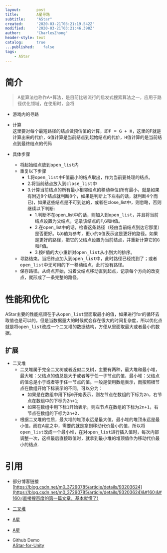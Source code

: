 ```yaml
---
layout:       post
title:        A星寻路
subtitle:     "AStar"
created:      '2020-03-21T03:21:19.542Z'
modified:     '2020-03-21T03:21:46.398Z'
author:       "CharlesZhong"
header-style: text
catalog:      true
...published:    false
tags:
    - AStar
---
```


# 简介  
  > A星算法也称作A*算法，是目前比较流行的启发式搜索算法之一，应用于路径优化领域，在使用时，会将

  - 游戏内的寻路  

  - 计算  
  这里要对每个最短路径的结点做预估值的计算，即<kbd>F = G + H</kbd>，这里的F就是计算出来的代价，<kbd>G</kbd>值计算是当前结点到起始结点的代价，<kbd>H</kbd>值计算的是当前结点到最终结点的代码

  - 具体步骤
    - 将起始结点放到<kbd>open_list</kbd>内
    - 重复以下步骤
      - 1.将<kbd>open_list</kbd>中F值最小的结点取出，作为当前要处理的结点。
      - 2.将当前结点放入到<kbd>close_list</kbd>中
      - 3.计算当前结点的所有最小相邻结点的移动单位(所有最小，就是如果有附近8个结点就判断8个，如果是判断上下左右的话，就判断4个而已)，如果这些结点是不可到达的，或者在close_list中，则忽略，否则继续以下判断:
        - 1.判断不在open_list中的话，则加入到<kbd>open_list</kbd>，并且将当前结点设置为父结点，记录该结点的<kbd>F</kbd>,<kbd>G</kbd>和<kbd>H</kbd>值。
        - 2.在open_list中的话，检查这条路径（经由当前结点到达它那里）是否更好。以<kbd>G</kbd>值为参考，更小的<kbd>G</kbd>值表示这是更好的路径。如果是更好的路径，把它的父结点设置为当前结点，并重新计算它的<kbd>G</kbd>和<kbd>F</kbd>值。
        - 3.按<kbd>F</kbd>值的大小重新对<kbd>open_list</kbd>从小到大的排序。
    - 寻路结束。当把终点加入到<kbd>open_list</kbd>中，此时路径已经找到了；或者<kbd>open_list</kbd>中无可用的下一移动结点，此时没有路径。
    - 保存路径。从终点开始，沿着父结点移动直到起点，记录每个方向的改变点，就形成了一条完整的路径。

# 性能和优化  
  AStar主要的性能瓶颈在于从<kbd>open_list</kbd>里面取最小的值，如果进行for的循环去取值也是可以的，但是当数据量大的时候就会存在很大的时间复杂度，所以优化点就是将<kbd>open_list</kbd>改成一个二叉堆的数据结构，方便从里面取最大或者最小的数据。

## 扩展  
  - 二叉堆
    - 二叉堆属于完全二叉树或者近似二叉树，主要有两种，最大堆和最小堆，最大堆：父结点的值总是大于或者等于任一子节点的值，最小堆：父结点的值总是小于或者等于任一节点的值。一般是使用数组表示，而按照根节点在数组开始下标表示的不同，可以分为：  
      - 如果是在数组中用下标<kbd>0</kbd>开始表示，则左节点在数组的下标为<kbd>2n</kbd>，右节点在数组中的下标为<kbd>2n+1</kbd>;  
      - 如果在数组中用下标<kbd>1</kbd>开始表示，则左节点在数组的下标为<kbd>2n+1</kbd>，右节点在数组的下标为<kbd>2n+2<kbd>.
    - 根据二叉堆的性质，最大堆的堆顶永远是最大值，最小堆的堆顶永远是最小值，而在A星之中，需要的就是拿到移动代价最小的值，所以将<kbd>open_list</kbd>改成一个最小堆，在对<kbd>open_list</kbd>进行插入值时，每次内部调整一次，这样最后直接取值时，就拿到最小堆的堆顶值作为移动代价最小的结点.


# 引用
  - 部分博客链接  
  [https://blog.csdn.net/m0_37290785/article/details/93203624](https://blog.csdn.net/m0_37290785/article/details/93203624)&#160;&#160;(直接搜百度的第一篇文章，基本就懂了)
  - [二叉堆](https://blog.csdn.net/xiao__jia__jia/article/details/82755722)
  - [A星](http://www.cppblog.com/mythit/archive/2009/04/19/80492.aspx)
  - [A星](https://www.cnblogs.com/leoin2012/p/3899822.html)

  - Github Demo  
  [AStar-for-Unity](https://github.com/ZhongChunHao/AStar-for-Unity)